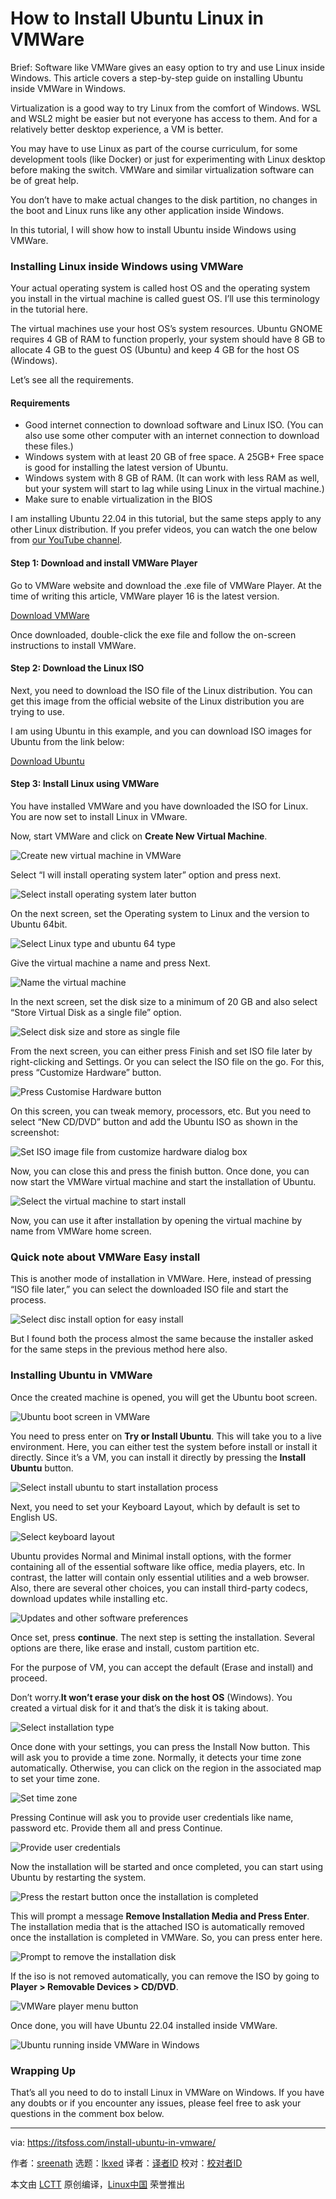 [#]: subject: "How to Install Ubuntu Linux in VMWare"
[#]: via: "https://itsfoss.com/install-ubuntu-in-vmware/"
[#]: author: "sreenath https://itsfoss.com/author/sreenath/"
[#]: collector: "lkxed"
[#]: translator: " "
[#]: reviewer: " "
[#]: publisher: " "
[#]: url: " "

How to Install Ubuntu Linux in VMWare
======
Brief: Software like VMWare gives an easy option to try and use Linux inside Windows. This article covers a step-by-step guide on installing Ubuntu inside VMWare in Windows.

Virtualization is a good way to try Linux from the comfort of Windows. WSL and WSL2 might be easier but not everyone has access to them. And for a relatively better desktop experience, a VM is better.

You may have to use Linux as part of the course curriculum, for some development tools (like Docker) or just for experimenting with Linux desktop before making the switch. VMWare and similar virtualization software can be of great help.

You don’t have to make actual changes to the disk partition, no changes in the boot and Linux runs like any other application inside Windows.

In this tutorial, I will show how to install Ubuntu inside Windows using VMWare.

### Installing Linux inside Windows using VMWare

Your actual operating system is called host OS and the operating system you install in the virtual machine is called guest OS. I’ll use this terminology in the tutorial here.

The virtual machines use your host OS’s system resources. Ubuntu GNOME requires 4 GB of RAM to function properly, your system should have 8 GB to allocate 4 GB to the guest OS (Ubuntu) and keep 4 GB for the host OS (Windows).

Let’s see all the requirements.

#### Requirements

* Good internet connection to download software and Linux ISO. (You can also use some other computer with an internet connection to download these files.)
* Windows system with at least 20 GB of free space. A 25GB+ Free space is good for installing the latest version of Ubuntu.
* Windows system with 8 GB of RAM. (It can work with less RAM as well, but your system will start to lag while using Linux in the virtual machine.)
* Make sure to enable virtualization in the BIOS

I am installing Ubuntu 22.04 in this tutorial, but the same steps apply to any other Linux distribution. If you prefer videos, you can watch the one below from [our YouTube channel][1].

#### Step 1: Download and install VMWare Player

Go to VMWare website and download the .exe file of VMWare Player. At the time of writing this article, VMWare player 16 is the latest version.

[Download VMWare][2]

Once downloaded, double-click the exe file and follow the on-screen instructions to install VMWare.

#### Step 2: Download the Linux ISO

Next, you need to download the ISO file of the Linux distribution. You can get this image from the official website of the Linux distribution you are trying to use.

I am using Ubuntu in this example, and you can download ISO images for Ubuntu from the link below:

[Download Ubuntu][3]

#### Step 3: Install Linux using VMWare

You have installed VMWare and you have downloaded the ISO for Linux. You are now set to install Linux in VMware.

Now, start VMWare and click on **Create New Virtual Machine**.

![Create new virtual machine in VMWare][4]

Select “I will install operating system later” option and press next.

![Select install operating system later button][5]

On the next screen, set the Operating system to Linux and the version to Ubuntu 64bit.

![Select Linux type and ubuntu 64 type][6]

Give the virtual machine a name and press Next.

![Name the virtual machine][7]

In the next screen, set the disk size to a minimum of 20 GB and also select “Store Virtual Disk as a single file” option.

![Select disk size and store as single file][8]

From the next screen, you can either press Finish and set ISO file later by right-clicking and Settings. Or you can select the ISO file on the go. For this, press “Customize Hardware” button.

![Press Customise Hardware button][9]

On this screen, you can tweak memory, processors, etc. But you need to select “New CD/DVD” button and add the Ubuntu ISO as shown in the screenshot:

![Set ISO image file from customize hardware dialog box][10]

Now, you can close this and press the finish button. Once done, you can now start the VMWare virtual machine and start the installation of Ubuntu.

![Select the virtual machine to start install][11]

Now, you can use it after installation by opening the virtual machine by name from VMWare home screen.

### Quick note about VMWare Easy install

This is another mode of installation in VMWare. Here, instead of pressing “ISO file later,” you can select the downloaded ISO file and start the process.

![Select disc install option for easy install][12]

But I found both the process almost the same because the installer asked for the same steps in the previous method here also.

### Installing Ubuntu in VMWare

Once the created machine is opened, you will get the Ubuntu boot screen.

![Ubuntu boot screen in VMWare][13]

You need to press enter on **Try or Install Ubuntu**. This will take you to a live environment. Here, you can either test the system before install or install it directly. Since it’s a VM, you can install it directly by pressing the **Install Ubuntu** button.

![Select install ubuntu to start installation process][14]

Next, you need to set your Keyboard Layout, which by default is set to English US.

![Select keyboard layout][15]

Ubuntu provides Normal and Minimal install options, with the former containing all of the essential software like office, media players, etc. In contrast, the latter will contain only essential utilities and a web browser. Also, there are several other choices, you can install third-party codecs, download updates while installing etc.

![Updates and other software preferences][16]

Once set, press **continue**. The next step is setting the installation. Several options are there, like erase and install, custom partition etc.

For the purpose of VM, you can accept the default (Erase and install) and proceed.

Don’t worry.**It won’t erase your disk on the host OS** (Windows). You created a virtual disk for it and that’s the disk it is taking about.

![Select installation type][17]

Once done with your settings, you can press the Install Now button. This will ask you to provide a time zone. Normally, it detects your time zone automatically. Otherwise, you can click on the region in the associated map to set your time zone.

![Set time zone][18]

Pressing Continue will ask you to provide user credentials like name, password etc. Provide them all and press Continue.

![Provide user credentials][19]

Now the installation will be started and once completed, you can start using Ubuntu by restarting the system.

![Press the restart button once the installation is completed][20]

This will prompt a message **Remove Installation Media and Press Enter**. The installation media that is the attached ISO is automatically removed once the installation is completed in VMWare. So, you can press enter here.

![Prompt to remove the installation disk][21]

If the iso is not removed automatically, you can remove the ISO by going to **Player > Removable Devices > CD/DVD**.

![VMWare player menu button][22]

Once done, you will have Ubuntu 22.04 installed inside VMWare.

![Ubuntu running inside VMWare in Windows][23]

### Wrapping Up

That’s all you need to do to install Linux in VMWare on Windows. If you have any doubts or if you encounter any issues, please feel free to ask your questions in the comment box below.

--------------------------------------------------------------------------------

via: https://itsfoss.com/install-ubuntu-in-vmware/

作者：[sreenath][a]
选题：[lkxed][b]
译者：[译者ID](https://github.com/译者ID)
校对：[校对者ID](https://github.com/校对者ID)

本文由 [LCTT](https://github.com/LCTT/TranslateProject) 原创编译，[Linux中国](https://linux.cn/) 荣誉推出

[a]: https://itsfoss.com/author/sreenath/
[b]: https://github.com/lkxed
[1]: https://www.youtube.com/c/itsfoss?sub_confirmation=1
[2]: https://www.vmware.com/content/vmware/vmware-published-sites/us/products/workstation-player/workstation-player-evaluation.html.html
[3]: https://ubuntu.com/#download
[4]: https://itsfoss.com/wp-content/uploads/2022/10/create-new-virtual-machine-in-vm-ware.png
[5]: https://itsfoss.com/wp-content/uploads/2022/10/select-install-operating-system-later-button-1.png
[6]: https://itsfoss.com/wp-content/uploads/2022/10/select-linux-type-and-ubuntu-64-type.png
[7]: https://itsfoss.com/wp-content/uploads/2022/10/name-the-virtual-machine.png
[8]: https://itsfoss.com/wp-content/uploads/2022/10/select-disk-size-and-store-as-single-file.png
[9]: https://itsfoss.com/wp-content/uploads/2022/10/press-customise-hardware-button.png
[10]: https://itsfoss.com/wp-content/uploads/2022/10/set-iso-image-file-from-customize-hardware-dialog-box.png
[11]: https://itsfoss.com/wp-content/uploads/2022/10/select-the-virtual-machine-to-start-install.png
[12]: https://itsfoss.com/wp-content/uploads/2022/10/select-disc-install-option-for-easy-install.png
[13]: https://itsfoss.com/wp-content/uploads/2022/10/ubuntu-boot-screen-in-vmware.png
[14]: https://itsfoss.com/wp-content/uploads/2022/10/select-install-ubuntu-to-start-installation-process.png
[15]: https://itsfoss.com/wp-content/uploads/2022/10/select-keyboard-layout.png
[16]: https://itsfoss.com/wp-content/uploads/2022/10/updates-and-other-software-preferences.png
[17]: https://itsfoss.com/wp-content/uploads/2022/10/select-installation-type.png
[18]: https://itsfoss.com/wp-content/uploads/2022/10/set-time-zone.png
[19]: https://itsfoss.com/wp-content/uploads/2022/10/provide-user-credentials.png
[20]: https://itsfoss.com/wp-content/uploads/2022/10/press-restart-button-once-installation-is-completed.png
[21]: https://itsfoss.com/wp-content/uploads/2022/10/prompt-to-remove-the-installation-disk.png
[22]: https://itsfoss.com/wp-content/uploads/2022/10/vmware-player-menu-button.png
[23]: https://itsfoss.com/wp-content/uploads/2022/10/ubuntu-running-inside-vmware-in-windows.webp
